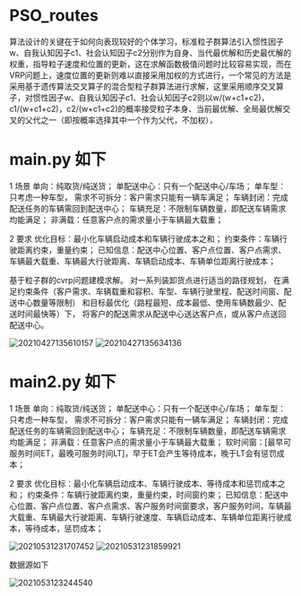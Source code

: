 # PSO_routes

算法设计的关键在于如何向表现较好的个体学习，标准粒子群算法引入惯性因子w、自我认知因子c1、社会认知因子c2分别作为自身、当代最优解和历史最优解的权重，指导粒子速度和位置的更新，这在求解函数极值问题时比较容易实现，而在VRP问题上，速度位置的更新则难以直接采用加权的方式进行，一个常见的方法是采用基于遗传算法交叉算子的混合型粒子群算法进行求解，这里采用顺序交叉算子，对惯性因子w、自我认知因子c1、社会认知因子c2则以w/(w+c1+c2)，c1/(w+c1+c2)，c2/(w+c1+c2)的概率接受粒子本身、当前最优解、全局最优解交叉的父代之一（即按概率选择其中一个作为父代，不加权），

# main.py  如下

1 场景
单向：纯取货/纯送货；
单配送中心：只有一个配送中心/车场；
单车型：只考虑一种车型，
需求不可拆分：客户需求只能有一辆车满足；
车辆封闭：完成配送任务的车辆需回到配送中心；
车辆充足：不限制车辆数量，即配送车辆需求均能满足；
非满载：任意客户点的需求量小于车辆最大载重；

2 要求
优化目标：最小化车辆启动成本和车辆行驶成本之和；
约束条件：车辆行驶距离约束，重量约束；
已知信息：配送中心位置、客户点位置、客户点需求、车辆最大载重、车辆最大行驶距离、车辆启动成本、车辆单位距离行驶成本；

基于粒子群的cvrp问题建模求解。
对一系列装卸货点进行适当的路径规划，
在满足约束条件（客户需求、车辆载重和容积、车型、车辆行驶里程、配送时间窗、配送中心数量等限制）
和目标最优化（路程最短、成本最低、使用车辆数最少、配送时间最快等）下，
将客户的配送需求从配送中心送达客户点，或从客户点送回配送中心。

![20210427135610157](https://user-images.githubusercontent.com/112362703/190364734-c918e35d-383d-4163-85b6-24d1d7e55bfa.jpg)
![20210427135634136](https://user-images.githubusercontent.com/112362703/190364754-d584f907-510f-4a6f-8e17-074e8faa495f.jpg)



# main2.py  如下

1 场景
单向：纯取货/纯送货；
单配送中心：只有一个配送中心/车场；
单车型：只考虑一种车型，
需求不可拆分：客户需求只能有一辆车满足；
车辆封闭：完成配送任务的车辆需回到配送中心；
车辆充足：不限制车辆数量，即配送车辆需求均能满足；
非满载：任意客户点的需求量小于车辆最大载重；
软时间窗：[最早可服务时间ET，最晚可服务时间LT]，早于ET会产生等待成本，晚于LT会有惩罚成本；

2 要求
优化目标：最小化车辆启动成本、车辆行驶成本、等待成本和惩罚成本之和；
约束条件：车辆行驶距离约束，重量约束，时间窗约束；
已知信息：配送中心位置、客户点位置、客户点需求、客户服务时间窗要求，客户服务时间，车辆最大载重、车辆最大行驶距离、车辆行驶速度、车辆启动成本、车辆单位距离行驶成本，等待成本，惩罚成本；

![20210531231707452](https://user-images.githubusercontent.com/112362703/190573756-394517c1-1c0a-4fae-83ab-7dc2e6fb43e4.jpg)
![20210531231859921](https://user-images.githubusercontent.com/112362703/190573778-0c1f10e3-ba61-4dd5-89c3-937b33ffbb02.jpg)

数据源如下

![2021053123244540 ](https://user-images.githubusercontent.com/112362703/190574258-e06e9546-d3a6-44dd-932f-9fb9cdc032d6.jpg)

